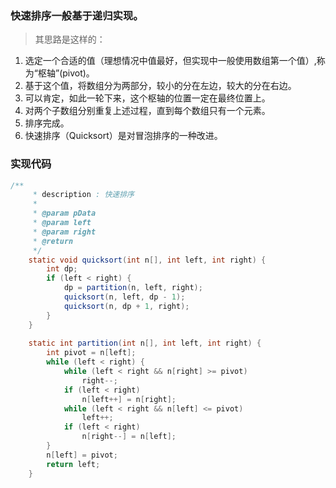 ### 快速排序一般基于递归实现。
>其思路是这样的：
1. 选定一个合适的值（理想情况中值最好，但实现中一般使用数组第一个值）,称为“枢轴”(pivot)。
2. 基于这个值，将数组分为两部分，较小的分在左边，较大的分在右边。
3. 可以肯定，如此一轮下来，这个枢轴的位置一定在最终位置上。
4. 对两个子数组分别重复上述过程，直到每个数组只有一个元素。
5. 排序完成。
6. 快速排序（Quicksort）是对冒泡排序的一种改进。

### 实现代码
```java
/**
     * description : 快速排序
     *
     * @param pData
     * @param left
     * @param right
     * @return
     */
    static void quicksort(int n[], int left, int right) {
        int dp;
        if (left < right) {
            dp = partition(n, left, right);
            quicksort(n, left, dp - 1);
            quicksort(n, dp + 1, right);
        }
    }
 
    static int partition(int n[], int left, int right) {
        int pivot = n[left];
        while (left < right) {
            while (left < right && n[right] >= pivot)
                right--;
            if (left < right)
                n[left++] = n[right];
            while (left < right && n[left] <= pivot)
                left++;
            if (left < right)
                n[right--] = n[left];
        }
        n[left] = pivot;
        return left;
    }
```







